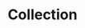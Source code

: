 ---
title: Collection
layout: tag
author_profile: false
taxonomy: Defense Evasion
permalink: /detections/collection
sidebar:
  nav: "detections"
---